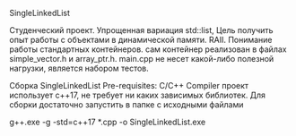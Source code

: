 SingleLinkedList

Студенческий проект. Упрощенная вариация std::list, Цель получить опыт работы с объектами в динамической памяти. RAII. Понимание работы стандартных контейнеров.
сам контейнер реализован в файлах simple_vector.h и array_ptr.h. main.cpp не несет какой-либо полезной нагрузки, является набором тестов. 

Сборка SingleLinkedList
Pre-requisites:
C/C++ Compiler
проект использует с++17, не требует ни каких зависимых библиотек. Для сборки достаточно запустить в папке с исходными файлами

g++.exe -g -std=c++17 *.cpp -o SingleLinkedList.exe